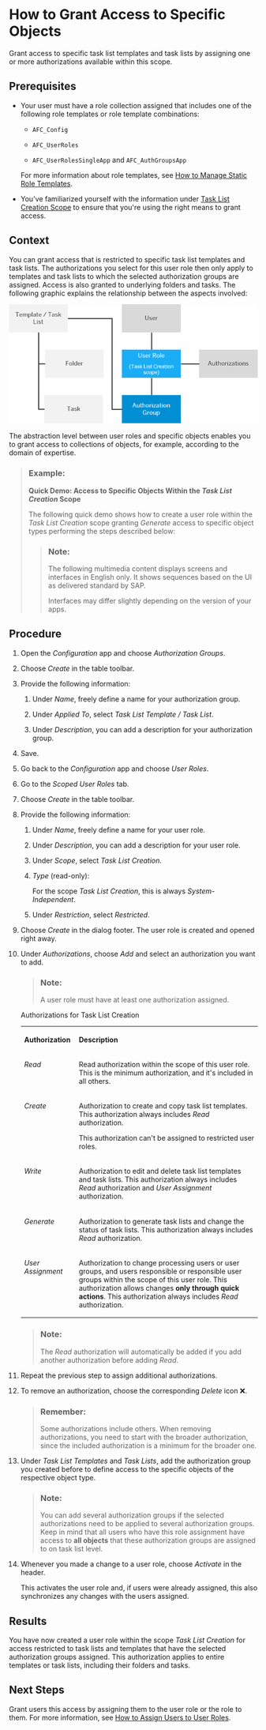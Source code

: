 <!-- loio822ddcf75cb3484183ab11f4648039a0 -->

<link rel="stylesheet" type="text/css" href="../css/sap-icons.css"/>

# How to Grant Access to Specific Objects

Grant access to specific task list templates and task lists by assigning one or more authorizations available within this scope.



<a name="loio822ddcf75cb3484183ab11f4648039a0__prereq_hmn_1bj_qrb"/>

## Prerequisites

-   Your user must have a role collection assigned that includes one of the following role templates or role template combinations:

    -   `AFC_Config`

    -   `AFC_UserRoles`

    -   `AFC_UserRolesSingleApp` and `AFC_AuthGroupsApp`


    For more information about role templates, see [How to Manage Static Role Templates](how-to-manage-static-role-templates-0cca34d.md).

-   You've familiarized yourself with the information under [Task List Creation Scope](task-list-creation-scope-ba4100e.md) to ensure that you're using the right means to grant access.




## Context

You can grant access that is restricted to specific task list templates and task lists. The authorizations you select for this user role then only apply to templates and task lists to which the selected authorization groups are assigned. Access is also granted to underlying folders and tasks. The following graphic explains the relationship between the aspects involved:

 ![Graphic depicting the relationship between objects and user roles: A user is assigned to a user role, which in turn has authorizations assigned. Additionally, authorization groups are assigned to the user role and to task list templates or task lists at the same time. This assignment on both sides (user role and task list) establishes the relationship between user and object and it grants access. Access to the task list or template automatically grants access to underlying folders and tasks.](images/Image_New_Auth_Concept_-_DEF_scope_Access_to_Specific_Objects_b23b76d.png) 

The abstraction level between user roles and specific objects enables you to grant access to collections of objects, for example, according to the domain of expertise.

> ### Example:  
> **Quick Demo: Access to Specific Objects Within the *Task List Creation* Scope**
> 
> The following quick demo shows how to create a user role within the *Task List Creation* scope granting *Generate* access to specific object types performing the steps described below:
> 
> > ### Note:  
> > The following multimedia content displays screens and interfaces in English only. It shows sequences based on the UI as delivered standard by SAP.
> > 
> > Interfaces may differ slightly depending on the version of your apps.



## Procedure

1.  Open the *Configuration* app and choose *Authorization Groups*.

2.  Choose *Create* in the table toolbar.

3.  Provide the following information:

    1.  Under *Name*, freely define a name for your authorization group.

    2.  Under *Applied To*, select *Task List Template / Task List*.

    3.  Under *Description*, you can add a description for your authorization group.


4.  Save.

5.  Go back to the *Configuration* app and choose *User Roles*.

6.  Go to the *Scoped User Roles* tab.

7.  Choose *Create* in the table toolbar.

8.  Provide the following information:

    1.  Under *Name*, freely define a name for your user role.

    2.  Under *Description*, you can add a description for your user role.

    3.  Under *Scope*, select *Task List Creation*.

    4.  *Type* \(read-only\):

        For the scope *Task List Creation*, this is always *System-Independent*.

    5.  Under *Restriction*, select *Restricted*.


9.  Choose *Create* in the dialog footer. The user role is created and opened right away.

10. Under *Authorizations*, choose *Add* and select an authorization you want to add.

    > ### Note:  
    > A user role must have at least one authorization assigned.

    <a name="loio822ddcf75cb3484183ab11f4648039a0__d17e5079"/>Authorizations for Task List Creation


    <table>
    <tr>
    <th valign="top">

    Authorization


    
    </th>
    <th valign="top">

    Description


    
    </th>
    </tr>
    <tr>
    <td valign="top">

    *Read*


    
    </td>
    <td valign="top">

    Read authorization within the scope of this user role. This is the minimum authorization, and it's included in all others.


    
    </td>
    </tr>
    <tr>
    <td valign="top">

    *Create*


    
    </td>
    <td valign="top">

    Authorization to create and copy task list templates. This authorization always includes *Read* authorization.

    This authorization can't be assigned to restricted user roles.


    
    </td>
    </tr>
    <tr>
    <td valign="top">

    *Write*


    
    </td>
    <td valign="top">

    Authorization to edit and delete task list templates and task lists. This authorization always includes *Read* authorization and *User Assignment* authorization.


    
    </td>
    </tr>
    <tr>
    <td valign="top">

    *Generate*


    
    </td>
    <td valign="top">

    Authorization to generate task lists and change the status of task lists. This authorization always includes *Read* authorization.


    
    </td>
    </tr>
    <tr>
    <td valign="top">

    *User Assignment*


    
    </td>
    <td valign="top">

    Authorization to change processing users or user groups, and users responsible or responsible user groups within the scope of this user role. This authorization allows changes **only through quick actions**. This authorization always includes *Read* authorization.


    
    </td>
    </tr>
    </table>
    
    > ### Note:  
    > The *Read* authorization will automatically be added if you add another authorization before adding *Read*.

11. Repeat the previous step to assign additional authorizations.

12. To remove an authorization, choose the corresponding *Delete* icon :x:.

    > ### Remember:  
    > Some authorizations include others. When removing authorizations, you need to start with the broader authorization, since the included authorization is a minimum for the broader one.

13. Under *Task List Templates* and *Task Lists*, add the authorization group you created before to define access to the specific objects of the respective object type.

    > ### Note:  
    > You can add several authorization groups if the selected authorizations need to be applied to several authorization groups. Keep in mind that all users who have this role assignment have access to **all objects** that these authorization groups are assigned to on task list level.

14. Whenever you made a change to a user role, choose *Activate* in the header.

    This activates the user role and, if users were already assigned, this also synchronizes any changes with the users assigned.




<a name="loio822ddcf75cb3484183ab11f4648039a0__result_jfj_ljj_qrb"/>

## Results

You have now created a user role within the scope *Task List Creation* for access restricted to task lists and templates that have the selected authorization groups assigned. This authorization applies to entire templates or task lists, including their folders and tasks.



<a name="loio822ddcf75cb3484183ab11f4648039a0__postreq_wm2_tjj_qrb"/>

## Next Steps

Grant users this access by assigning them to the user role or the role to them. For more information, see [How to Assign Users to User Roles](how-to-assign-users-to-user-roles-f703a5c.md).

